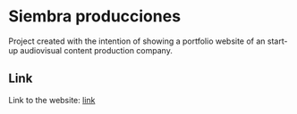 # Siembra producciones
Project created with the intention of showing a portfolio website of an start-up audiovisual content production company.

## Link

Link to the website: [link](https://siembraproducciones.herokuapp.com/)
